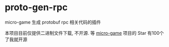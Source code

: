 # proto-gen-rpc

micro-game 生成 protobuf rpc 相关代码的插件

本项目目前仅提供二进制文件下载, 不开源. 等 [micro-game](https://github.com/cbwfree/micro-game) 项目的 Star 有100个了我就开源
